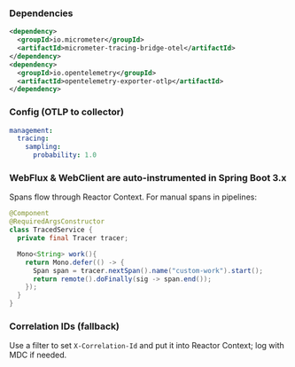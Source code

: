 ### Dependencies
```xml
<dependency>
  <groupId>io.micrometer</groupId>
  <artifactId>micrometer-tracing-bridge-otel</artifactId>
</dependency>
<dependency>
  <groupId>io.opentelemetry</groupId>
  <artifactId>opentelemetry-exporter-otlp</artifactId>
</dependency>
```

### Config (OTLP to collector)
```yaml
management:
  tracing:
    sampling:
      probability: 1.0
```

### WebFlux & WebClient are auto-instrumented in Spring Boot 3.x
Spans flow through Reactor Context. For manual spans in pipelines:
```java
@Component
@RequiredArgsConstructor
class TracedService {
  private final Tracer tracer;

  Mono<String> work(){
    return Mono.defer(() -> {
      Span span = tracer.nextSpan().name("custom-work").start();
      return remote().doFinally(sig -> span.end());
    });
  }
}
```

### Correlation IDs (fallback)
Use a filter to set `X-Correlation-Id` and put it into Reactor Context; log with MDC if needed.
